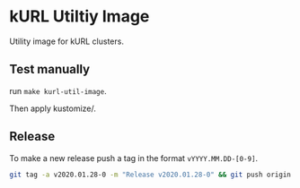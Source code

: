 # kURL Utiltiy Image

Utility image for kURL clusters.

## Test manually

run `make kurl-util-image`.

Then apply kustomize/.

## Release

To make a new release push a tag in the format `vYYYY.MM.DD-[0-9]`.

```bash
git tag -a v2020.01.28-0 -m "Release v2020.01.28-0" && git push origin v2020.01.28-0
```
